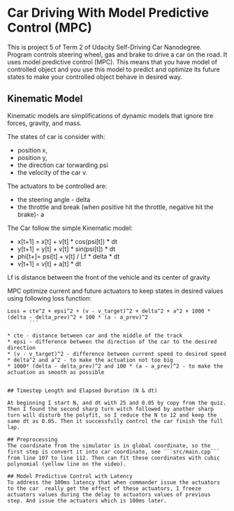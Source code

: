 # Car Driving With Model Predictive Control (MPC)
This is project 5 of Term 2 of Udacity Self-Driving Car Nanodegree. Program controls steering wheel, gas and brake to drive a car on the road. It uses model predictive control (MPC). This means that you have model of controlled object and you use this model to predict and optimize its future states to make your controlled object behave in desired way.

## Kinematic Model
Kinematic models are simplifications of dynamic models that ignore tire forces, gravity, and mass.

The states of car is consider with:

* position x, 
* position y, 
* the direction car torwarding psi
* the velocity of the car v. 

The actuators to be controlled are:

* the steering angle - delta
* the throttle and break (when positive hit the throttle, negative hit the brake)- a


The Car follow the simple Kinematic model:

* x[t+1] = x[t] + v[t] * cos(psi[t]) * dt
* y[t+1] = y[t] + v[t] * sin(psi[t]) * dt
* phi[t+]= psi[t] + v[t] / Lf * delta * dt
* v[t+1] = v[t] + a[t] * dt

Lf is distance between the front of the vehicle and its center of gravity

MPC optimize current and future actuators to keep states in desired values using following loss function:
```
Loss = cte^2 + epsi^2 + (v - v_target)^2 + delta^2 + a^2 + 1000 * (delta - delta_prev)^2 + 100 * (a - a_prev)^2
       ```

* cte - distance between car and the middle of the track
* epsi - difference between the direction of the car to the desired direction
* (v - v_target)^2 - difference between current speed to desired speed
* delta^2 and a^2 - to make the actuation not too big
* 1000* (delta - delta_prev)^2 and 100 * (a - a_prev)^2 - to make the actuation as smooth as possible


## Timestep Length and Elapsed Duration (N & dt)

At beginning I start N, and dt with 25 and 0.05 by copy from the quiz. Then I found the second sharp turn witch followed by another sharp turn will disturb the polyfit, so I reduce the N to 12 and keep the same dt as 0.05. Then it successfully control the car finish the full lap.

## Preprocessing
The coordinate from the simulator is in global coordinate, so the first step is convert it into car coordinate, see ```src/main.cpp``` from line 107 to line 112. Then can fit these coordinates with cubic polynomial (yellow line on the video).

## Model Predictive Control with Latency
To address the 100ms latency that when commander issue the actuators to the car  really get the effect of these actuators, I freeze actuators values during the delay to actuators values of previous step. And issue the actuators which is 100ms later. 
 



